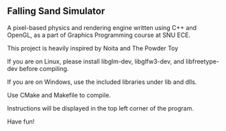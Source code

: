 ## Falling Sand Simulator
A pixel-based physics and rendering engine written using C++ and OpenGL, as a part of Graphics Programming course at SNU ECE.

This project is heavily inspired by Noita and The Powder Toy

If you are on Linux, please install libglm-dev, libglfw3-dev, and libfreetype-dev before compiling.

If you are on Windows, use the included libraries under lib and dlls.

Use CMake and Makefile to compile. 

Instructions will be displayed in the top left corner of the program.

Have fun!